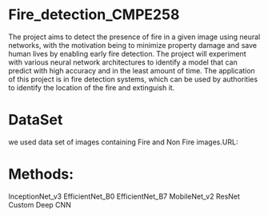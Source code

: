 # Fire_detection_CMPE258
The project aims to detect the presence of fire in a given image using neural networks, with the motivation being to minimize property damage and save human lives by enabling early fire detection. The project will experiment with various neural network architectures to identify a model that can predict with high accuracy and in the least amount of time. The application of this project is in fire detection systems, which can be used by authorities to identify the location of the fire and extinguish it.
# DataSet
we used data set of images containing Fire and Non Fire images.URL:
# Methods:
InceptionNet_v3
EfficientNet_B0
EfficientNet_B7
MobileNet_v2
ResNet
Custom Deep CNN
